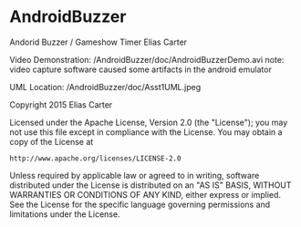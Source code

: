 # AndroidBuzzer
Andorid Buzzer / Gameshow Timer
Elias Carter

Video Demonstration: /AndroidBuzzer/doc/AndroidBuzzerDemo.avi
note: video capture software caused some artifacts in the android emulator

UML Location: /AndroidBuzzer/doc/Asst1UML.jpeg

Copyright 2015 Elias Carter

Licensed under the Apache License, Version 2.0 (the "License");
you may not use this file except in compliance with the License.
You may obtain a copy of the License at

    http://www.apache.org/licenses/LICENSE-2.0

Unless required by applicable law or agreed to in writing, software
distributed under the License is distributed on an "AS IS" BASIS,
WITHOUT WARRANTIES OR CONDITIONS OF ANY KIND, either express or implied.
See the License for the specific language governing permissions and
limitations under the License.
